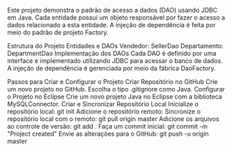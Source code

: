 Este projeto demonstra o padrão de acesso a dados (DAO) usando JDBC em Java. Cada entidade possui um objeto responsável por fazer o acesso a dados relacionado a esta entidade. A injeção de dependência é feita por meio do padrão de projeto Factory.

Estrutura do Projeto
Entidades e DAOs
Vendedor: SellerDao
Departamento: DepartmentDao
Implementação dos DAOs
Cada DAO é definido por uma interface e implementado utilizando JDBC para acessar o banco de dados. A injeção de dependência é gerenciada por meio da fábrica DaoFactory.

Passos para Criar e Configurar o Projeto
Criar Repositório no GitHub
Crie um novo projeto no GitHub.
Escolha o tipo .gitignore como Java.
Configurar o Projeto no Eclipse
Crie um novo projeto Java no Eclipse com a biblioteca MySQLConnector.
Criar e Sincronizar Repositório Local
Inicialize o repositório local:
git init
Adicione o repositório remoto:
Sincronize o repositório local com o remoto:
git pull origin master
Adicione os arquivos ao controle de versão:
git add .
Faça um commit inicial:
git commit -m "Project created"
Envie as alterações para o GitHub:
git push -u origin master
